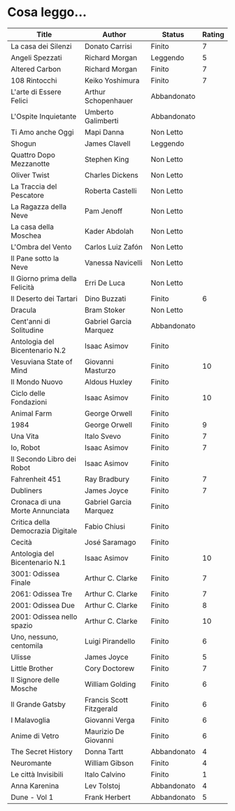 # Cosa leggo...

| Title | Author | Status | Rating | 
| --- | --- | --- | --- | 
| La casa dei Silenzi | Donato Carrisi | Finito | 7 | 
| Angeli Spezzati | Richard Morgan | Leggendo | 5 | 
| Altered Carbon | Richard Morgan | Finito | 7 | 
| 108 Rintocchi | Keiko Yoshimura | Finito | 7 | 
| L'arte di Essere Felici | Arthur Schopenhauer | Abbandonato |  | 
| L'Ospite Inquietante | Umberto Galimberti | Abbandonato |  | 
| Ti Amo anche Oggi | Mapi Danna | Non Letto |  | 
| Shogun | James Clavell | Leggendo |  | 
| Quattro Dopo Mezzanotte | Stephen King | Non Letto |  | 
| Oliver Twist | Charles Dickens | Non Letto |  | 
| La Traccia del Pescatore | Roberta Castelli | Non Letto |  | 
| La Ragazza della Neve | Pam Jenoff | Non Letto |  | 
| La casa della Moschea | Kader Abdolah | Non Letto |  | 
| L'Ombra del Vento | Carlos Luiz Zafón | Non Letto |  | 
| Il Pane sotto la Neve | Vanessa Navicelli | Non Letto |  | 
| Il Giorno prima della Felicità | Erri De Luca | Non Letto |  | 
| Il Deserto dei Tartari | Dino Buzzati | Finito | 6 | 
| Dracula | Bram Stoker | Non Letto |  | 
| Cent'anni di Solitudine | Gabriel Garcia Marquez | Abbandonato |  | 
| Antologia del Bicentenario N.2 | Isaac Asimov | Finito |  | 
| Vesuviana State of Mind | Giovanni Masturzo | Finito | 10 | 
| Il Mondo Nuovo | Aldous Huxley | Finito |  | 
| Ciclo delle Fondazioni | Isaac Asimov | Finito | 10 | 
| Animal Farm | George Orwell | Finito |  | 
| 1984 | George Orwell | Finito | 9 | 
| Una Vita | Italo Svevo | Finito | 7 | 
| Io, Robot | Isaac Asimov | Finito | 7 | 
| Il Secondo Libro dei Robot | Isaac Asimov | Finito |  | 
| Fahrenheit 451 | Ray Bradbury | Finito | 7 | 
| Dubliners | James Joyce | Finito | 7 | 
| Cronaca di una Morte Annunciata | Gabriel Garcia Marquez | Finito |  | 
| Critica della Democrazia Digitale | Fabio Chiusi | Finito |  | 
| Cecità | José Saramago | Finito |  | 
| Antologia del Bicentenario N.1 | Isaac Asimov | Finito | 10 | 
| 3001: Odissea Finale | Arthur C. Clarke | Finito | 7 | 
| 2061: Odissea Tre | Arthur C. Clarke | Finito | 7 | 
| 2001: Odissea Due | Arthur C. Clarke | Finito | 8 | 
|  2001: Odissea nello spazio | Arthur C. Clarke | Finito | 10 | 
| Uno, nessuno, centomila | Luigi Pirandello | Finito | 6 | 
| Ulisse | James Joyce | Finito | 5 | 
| Little Brother | Cory Doctorew | Finito | 7 | 
| Il Signore delle Mosche | William Golding | Finito | 6 | 
| Il Grande Gatsby | Francis Scott Fitzgerald | Finito | 6 | 
| I Malavoglia | Giovanni Verga | Finito | 6 | 
| Anime di Vetro | Maurizio De Giovanni | Finito | 6 | 
| The Secret History | Donna Tartt | Abbandonato | 4 | 
| Neuromante | William Gibson | Finito | 4 | 
| Le città Invisibili | Italo Calvino | Finito | 1 | 
| Anna Karenina | Lev Tolstoj | Abbandonato | 4 | 
| Dune - Vol 1 | Frank Herbert | Abbandonato | 5 | 
